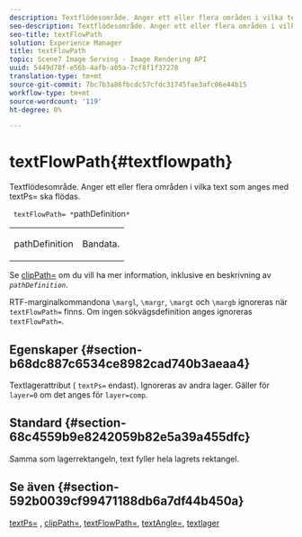 ```yaml
---
description: Textflödesområde. Anger ett eller flera områden i vilka text som anges med textPs= ska flödas.
seo-description: Textflödesområde. Anger ett eller flera områden i vilka text som anges med textPs= ska flödas.
seo-title: textFlowPath
solution: Experience Manager
title: textFlowPath
topic: Scene7 Image Serving - Image Rendering API
uuid: 5449d78f-e56b-4afb-a05a-7cf8f1f37278
translation-type: tm+mt
source-git-commit: 7bc7b3a86fbcdc57cfdc31745fae3afc06e44b15
workflow-type: tm+mt
source-wordcount: '119'
ht-degree: 0%

---
```



# textFlowPath{#textflowpath}

Textflödesområde. Anger ett eller flera områden i vilka text som anges med textPs= ska flödas.

` textFlowPath= *`pathDefinition`*`

<table id="simpletable_52CEFF5C3CCB4642A9A320D01B1BF8E0"> 
 <tr class="strow"> 
  <td class="stentry"> <p> <span class="varname"> pathDefinition  </span> </p> </td> 
  <td class="stentry"> <p>Bandata. </p> </td> 
 </tr> 
</table>

Se [clipPath=](../../../../../is-api/http-ref/image-serving-api-ref/c-http-protocol-reference/c-command-reference/r-clippath.md#reference-8139b1b52dc54749b51b109521ddf83d) om du vill ha mer information, inklusive en beskrivning av *`pathDefinition`*.

RTF-marginalkommandona `\margl`, `\margr`, `\margt` och `\margb` ignoreras när `textFlowPath=` finns. Om ingen sökvägsdefinition anges ignoreras `textFlowPath=`.

## Egenskaper {#section-b68dc887c6534ce8982cad740b3aeaa4}

Textlagerattribut ( `textPs=` endast). Ignoreras av andra lager. Gäller för `layer=0` om det anges för `layer=comp`.

## Standard {#section-68c4559b9e8242059b82e5a39a455dfc}

Samma som lagerrektangeln, text fyller hela lagrets rektangel.

## Se även {#section-592b0039cf99471188db6a7df44b450a}

[textPs=](../../../../../is-api/http-ref/image-serving-api-ref/c-http-protocol-reference/c-command-reference/r-textps.md#reference-4209a2a6169f44278da2647cfb0cd767) ,  [clipPath=](../../../../../is-api/http-ref/image-serving-api-ref/c-http-protocol-reference/c-command-reference/r-clippath.md#reference-8139b1b52dc54749b51b109521ddf83d),  [textFlowPath=](../../../../../is-api/http-ref/image-serving-api-ref/c-http-protocol-reference/c-command-reference/r-textflowpath.md#reference-0b8d9493d71342f0b6a64a6d221584ef),  [textAngle=](../../../../../is-api/http-ref/image-serving-api-ref/c-http-protocol-reference/c-command-reference/r-textangle.md#reference-447f624c0e764d0cb5c75846d1b44d15),  [textlager](../../../../../is-api/http-ref/image-serving-api-ref/c-http-protocol-reference/c-text-formatting/r-text-layers.md#reference-47e78cfb18134db5ab09e17af14a6a8f)
